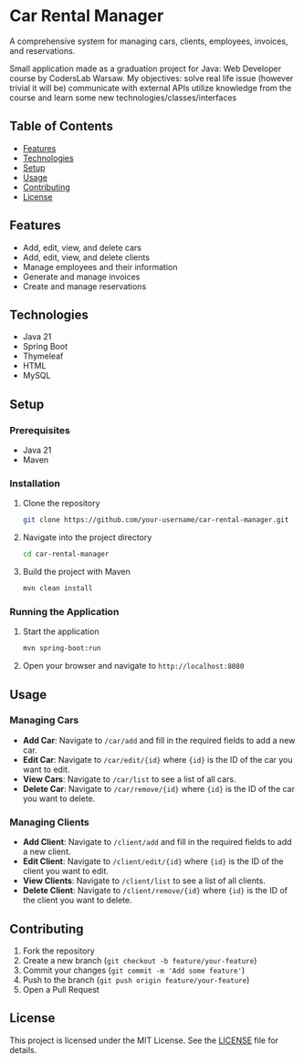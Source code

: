 # Car Rental Manager

A comprehensive system for managing cars, clients, employees, invoices, and reservations.

Small application made as a graduation project for Java: Web Developer course by CodersLab Warsaw. My objectives:
solve real life issue (however trivial it will be)
communicate with external APIs
utilize knowledge from the course and learn some new technologies/classes/interfaces

## Table of Contents
- [Features](#features)
- [Technologies](#technologies)
- [Setup](#setup)
- [Usage](#usage)
- [Contributing](#contributing)
- [License](#license)

## Features
- Add, edit, view, and delete cars
- Add, edit, view, and delete clients
- Manage employees and their information
- Generate and manage invoices
- Create and manage reservations

## Technologies
- Java 21
- Spring Boot
- Thymeleaf
- HTML
- MySQL

## Setup

### Prerequisites
- Java 21
- Maven

### Installation
1. Clone the repository
    ```bash
    git clone https://github.com/your-username/car-rental-manager.git
    ```
2. Navigate into the project directory
    ```bash
    cd car-rental-manager
    ```
3. Build the project with Maven
    ```bash
    mvn clean install
    ```

### Running the Application
1. Start the application
    ```bash
    mvn spring-boot:run
    ```
2. Open your browser and navigate to `http://localhost:8080`

## Usage

### Managing Cars
- **Add Car**: Navigate to `/car/add` and fill in the required fields to add a new car.
- **Edit Car**: Navigate to `/car/edit/{id}` where `{id}` is the ID of the car you want to edit.
- **View Cars**: Navigate to `/car/list` to see a list of all cars.
- **Delete Car**: Navigate to `/car/remove/{id}` where `{id}` is the ID of the car you want to delete.

### Managing Clients
- **Add Client**: Navigate to `/client/add` and fill in the required fields to add a new client.
- **Edit Client**: Navigate to `/client/edit/{id}` where `{id}` is the ID of the client you want to edit.
- **View Clients**: Navigate to `/client/list` to see a list of all clients.
- **Delete Client**: Navigate to `/client/remove/{id}` where `{id}` is the ID of the client you want to delete.

## Contributing
1. Fork the repository
2. Create a new branch (`git checkout -b feature/your-feature`)
3. Commit your changes (`git commit -m 'Add some feature'`)
4. Push to the branch (`git push origin feature/your-feature`)
5. Open a Pull Request

## License
This project is licensed under the MIT License. See the [LICENSE](LICENSE) file for details.
